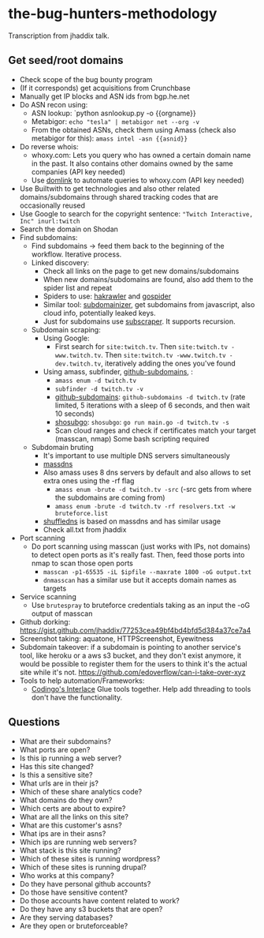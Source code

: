 # the-bug-hunters-methodology
Transcription from jhaddix talk.

## Get seed/root domains
- Check scope of the bug bounty program
- (If it corresponds) get acquisitions from Crunchbase
- Manually get IP blocks and ASN ids from bgp.he.net
- Do ASN recon using:
  - ASN lookup: `python asnlookup.py -o {{orgname}}
  - Metabigor: `echo "tesla" | metabigor net --org -v`
  - From the obtained ASNs, check them using Amass (check also metabigor for this): `amass intel -asn {{asnid}}`
- Do reverse whois:
  - whoxy.com: Lets you query who has owned a certain domain name in the past. It also contains other domains owned by the same companies (API key needed)
  - Use [domlink](https://github.com/vysecurity/DomLink) to automate queries to whoxy.com (API key needed)
- Use Builtwith to get technologies and also other related domains/subdomains through shared tracking codes that are occasionally reused
- Use Google to search for the copyright sentence: `"Twitch Interactive, Inc" inurl:twitch`
- Search the domain on Shodan
- Find subdomains:
  - Find subdomains -> feed them back to the beginning of the workflow. Iterative process.
  - Linked discovery:
    - Check all links on the page to get new domains/subdomains
    - When new domains/subdomains are found, also add them to the spider list and repeat
    - Spiders to use: [hakrawler](https://github.com/hakluke/hakrawler) and [gospider](https://github.com/jaeles-project/gospider)
    - Similar tool: [subdomainizer](https://github.com/nsonaniya2010/SubDomainizer), get subdomains from javascript, also cloud info, potentially leaked keys.
    - Just for subdomains use [subscraper](https://github.com/Cillian-Collins/subscraper). It supports recursion.
  - Subdomain scraping:
    - Using Google:
      - First search for `site:twitch.tv`. Then `site:twitch.tv -www.twitch.tv`. Then `site:twitch.tv -www.twitch.tv -dev.twitch.tv`, iteratively adding the ones you've found
    - Using amass, subfinder, [github-subdomains](https://github.com/gwen001/github-subdomains), :
      - `amass enum -d twitch.tv`
      - `subfinder -d twitch.tv -v`
      - [github-subdomains](https://github.com/gwen001/github-subdomains): `github-subdomains -d twitch.tv` (rate limited, 5 iterations with a sleep of 6 seconds, and then wait 10 seconds)
      - [shosubgo](https://github.com/incogbyte/shosubgo): `shosubgo`: `go run main.go -d twitch.tv -s`
      - Scan cloud ranges and check if certificates match your target (masscan, nmap) Some bash scripting required
  - Subdomain bruting
    - It's important to use multiple DNS servers simultaneously
    - [massdns](https://github.com/blechschmidt/massdns)
    - Also amass uses 8 dns servers by default and also allows to set extra ones using the -rf flag
      - `amass enum -brute -d twitch.tv -src` (-src gets from where the subdomains are coming from)
      - `amass enum -brute -d twitch.tv -rf resolvers.txt -w bruteforce.list`
    - [shuffledns](https://github.com/projectdiscovery/shuffledns) is based on massdns and has similar usage
    - Check all.txt from jhaddix
- Port scanning
  - Do port scanning using masscan (just works with IPs, not domains) to detect open ports as it's really fast. Then, feed those ports into nmap to scan those open ports
    - `masscan -p1-65535 -iL $ipfile --maxrate 1800 -oG output.txt`
    - `dnmasscan` has a similar use but it accepts domain names as targets
- Service scanning
  - Use `brutespray` to bruteforce credentials taking as an input the -oG output of masscan
- Github dorking: https://gist.github.com/jhaddix/77253cea49bf4bd4bfd5d384a37ce7a4
- Screenshot taking: aquatone, HTTPScreenshot, Eyewitness
- Subdomain takeover: if a subdomain is pointing to another service's tool, like heroku or a aws s3 bucket, and they don't exist anymore, it would be possible to register them for the users to think it's the actual site while it's not. https://github.com/edoverflow/can-i-take-over-xyz
- Tools to help automation/Frameworks:
  - [Codingo's Interlace](https://github.com/codingo/Interlace) Glue tools together. Help add threading to tools don't have the functionality.

## Questions
- What are their subdomains?
- What ports are open?
- Is this ip running a web server?
- Has this site changed?
- Is this a sensitive site?
- What urls are in their js?
- Which of these share analytics code?
- What domains do they own?
- Which certs are about to expire?
- What are all the links on this site?
- What are this customer's asns?
- What ips are in their asns?
- Which ips are running web servers?
- What stack is this site running?
- Which of these sites is running wordpress?
- Which of these sites is running drupal?
- Who works at this company?
- Do they have personal github accounts?
- Do those have sensitive content?
- Do those accounts have content related to work?
- Do they have any s3 buckets that are open?
- Are they serving databases?
- Are they open or bruteforceable?
    
    
